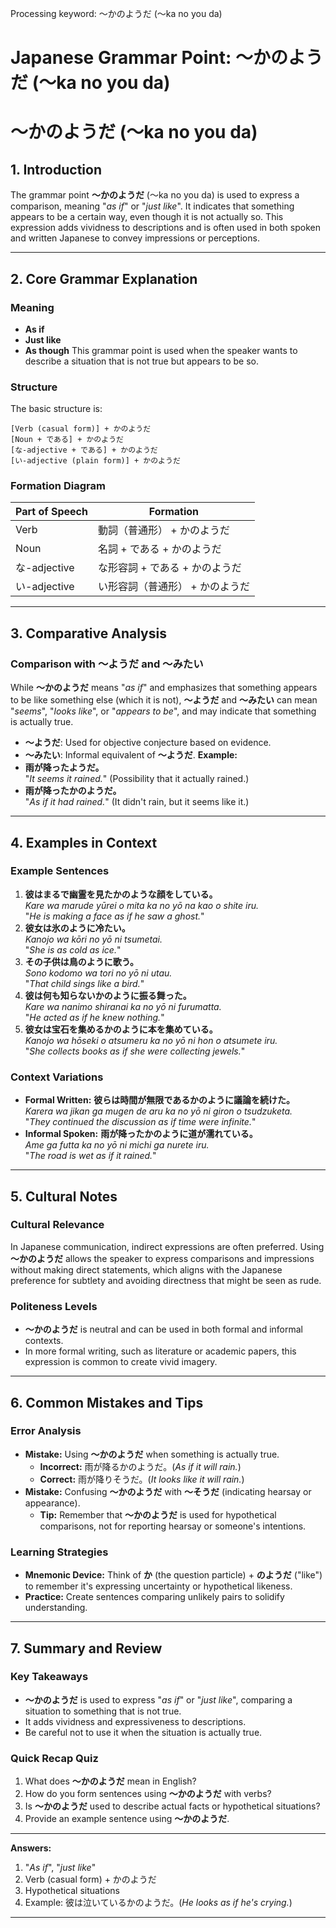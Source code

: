 Processing keyword: ～かのようだ (〜ka no you da)
# Japanese Grammar Point: ～かのようだ (〜ka no you da)
# ～かのようだ (〜ka no you da)
## 1. Introduction
The grammar point **～かのようだ** (〜ka no you da) is used to express a comparison, meaning "*as if*" or "*just like*". It indicates that something appears to be a certain way, even though it is not actually so. This expression adds vividness to descriptions and is often used in both spoken and written Japanese to convey impressions or perceptions.

---
## 2. Core Grammar Explanation
### Meaning
- **As if**
- **Just like**
- **As though**
This grammar point is used when the speaker wants to describe a situation that is not true but appears to be so.
### Structure
The basic structure is:
```
[Verb (casual form)] + かのようだ
[Noun + である] + かのようだ
[な-adjective + である] + かのようだ
[い-adjective (plain form)] + かのようだ
```
### Formation Diagram
| Part of Speech | Formation                            |
|----------------|--------------------------------------|
| Verb           | 動詞（普通形） + かのようだ         |
| Noun           | 名詞 + である + かのようだ          |
| な-adjective   | な形容詞 + である + かのようだ      |
| い-adjective   | い形容詞（普通形） + かのようだ     |
---
## 3. Comparative Analysis
### Comparison with ～ようだ and ～みたい
While **～かのようだ** means "*as if*" and emphasizes that something appears to be like something else (which it is not), **～ようだ** and **～みたい** can mean "*seems*", "*looks like*", or "*appears to be*", and may indicate that something is actually true.
- **～ようだ**: Used for objective conjecture based on evidence.
- **～みたい**: Informal equivalent of **～ようだ**.
**Example:**
- **雨が降ったようだ。**  
  "*It seems it rained.*" (Possibility that it actually rained.)
- **雨が降ったかのようだ。**  
  "*As if it had rained.*" (It didn't rain, but it seems like it.)
---
## 4. Examples in Context
### Example Sentences
1. **彼はまるで幽霊を見たかのような顔をしている。**  
   *Kare wa marude yūrei o mita ka no yō na kao o shite iru.*  
   "*He is making a face as if he saw a ghost.*"
2. **彼女は氷のように冷たい。**  
   *Kanojo wa kōri no yō ni tsumetai.*  
   "*She is as cold as ice.*"
3. **その子供は鳥のように歌う。**  
   *Sono kodomo wa tori no yō ni utau.*  
   "*That child sings like a bird.*"
4. **彼は何も知らないかのように振る舞った。**  
   *Kare wa nanimo shiranai ka no yō ni furumatta.*  
   "*He acted as if he knew nothing.*"
5. **彼女は宝石を集めるかのように本を集めている。**  
   *Kanojo wa hōseki o atsumeru ka no yō ni hon o atsumete iru.*  
   "*She collects books as if she were collecting jewels.*"
### Context Variations
- **Formal Written:**
  **彼らは時間が無限であるかのように議論を続けた。**  
  *Karera wa jikan ga mugen de aru ka no yō ni giron o tsudzuketa.*  
  "*They continued the discussion as if time were infinite.*"
- **Informal Spoken:**
  **雨が降ったかのように道が濡れている。**  
  *Ame ga futta ka no yō ni michi ga nurete iru.*  
  "*The road is wet as if it rained.*"
---
## 5. Cultural Notes
### Cultural Relevance
In Japanese communication, indirect expressions are often preferred. Using **～かのようだ** allows the speaker to express comparisons and impressions without making direct statements, which aligns with the Japanese preference for subtlety and avoiding directness that might be seen as rude.
### Politeness Levels
- **～かのようだ** is neutral and can be used in both formal and informal contexts.
- In more formal writing, such as literature or academic papers, this expression is common to create vivid imagery.
---
## 6. Common Mistakes and Tips
### Error Analysis
- **Mistake:** Using **～かのようだ** when something is actually true.
  - **Incorrect:** 雨が降るかのようだ。(*As if it will rain.*)
  - **Correct:** 雨が降りそうだ。(*It looks like it will rain.*)
- **Mistake:** Confusing **～かのようだ** with **～そうだ** (indicating hearsay or appearance).
  - **Tip:** Remember that **～かのようだ** is used for hypothetical comparisons, not for reporting hearsay or someone's intentions.
### Learning Strategies
- **Mnemonic Device:** Think of **か** (the question particle) + **のようだ** ("like") to remember it's expressing uncertainty or hypothetical likeness.
- **Practice:** Create sentences comparing unlikely pairs to solidify understanding.
---
## 7. Summary and Review
### Key Takeaways
- **～かのようだ** is used to express "*as if*" or "*just like*", comparing a situation to something that is not true.
- It adds vividness and expressiveness to descriptions.
- Be careful not to use it when the situation is actually true.
### Quick Recap Quiz
1. What does **～かのようだ** mean in English?
2. How do you form sentences using **～かのようだ** with verbs?
3. Is **～かのようだ** used to describe actual facts or hypothetical situations?
4. Provide an example sentence using **～かのようだ**.
---
**Answers:**
1. "*As if*", "*just like*"
2. Verb (casual form) + かのようだ
3. Hypothetical situations
4. Example: 彼は泣いているかのようだ。(*He looks as if he's crying.*)
---
